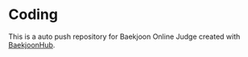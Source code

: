# Coding
This is a auto push repository for Baekjoon Online Judge created with [BaekjoonHub](https://github.com/BaekjoonHub/BaekjoonHub).
